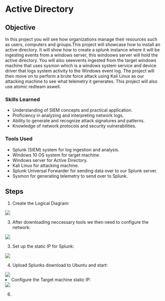 # Active Directory

## Objective
In this project you will see how organizations manage their resources such as
users, computers and groups.This project will showcase how to install an active 
directory. It will show how to create a splunk instance where it will be 
ingesting events from a windows server, this windoows server will hold the active 
directory. You will also seeevents ingested from the target windows machine that
uses sysmon which is a windows system service and device driver that logs system 
activity to the Windows event log. The project will then move on to perform a
brute force attack using Kali Linux as our attacking machine to see what telemetry 
it generates. This project will also use atomic redteam aswell.



### Skills Learned

- Understanding of SIEM concepts and practical application.
- Proficiency in analyzing and interpreting network logs.
- Ability to generate and recognize attack signatures and patterns.
- Knowledge of network protocols and security vulnerabilities.


### Tools Used

- Splunk (SIEM) system for log ingestion and analysis.
- Windows 10 OS system for target machine.
- Windows server for Active Directory.
- Kali Linux for attacking machine.
- Splunk Universal Forwarder for sending data over to our Splunk server.
- Sysmon for generating telemetry to send over to Splunk.
  
## Steps
1. Create the Logical Diagram:
   
<a href="https://github.com/FrancisDunne/Active_Directory/blob/main/Diagram.pdf" download>
    <img src="https://img.shields.io/badge/-Logical%20Diagram-0000FF?style=for-the-badge" />
</a>

3. After downloading neccessary tools we then need to configure the network:

<a href="https://github.com/FrancisDunne/Active_Directory/blob/main/Nat%20Network%20setup.png">
    <img src="https://img.shields.io/badge/-NAT%20Network%20Setup-0000FF?style=for-the-badge" />
</a>

3. Set up the static IP for Splunk:

<a href="https://github.com/FrancisDunne/Active_Directory/blob/main/Static%20IP%20for%20Splunk.png">
    <img src="https://img.shields.io/badge/-Static%20IP%20for%20Splunk%20Server-0000FF?style=for-the-badge" />
</a>

4. Upload Splunks download to Ubuntu and start:

<a href="https://github.com/FrancisDunne/Active_Directory/blob/main/Upload%20splunk%20download%20to%20Ubuntu.png">
    <img src="https://img.shields.io/badge/-Upload%20Splunk%20download%20to%20Ubuntu-0000FF?style=for-the-badge" />
</a

5. Configure the Target machine static IP:

<a href="https://github.com/FrancisDunne/Active_Directory/blob/main/Configure%20Target%20machines%20static%20IP.png">
    <img src="https://img.shields.io/badge/-Target%20Machine%20static%20IP-0000FF?style=for-the-badge" />
</a>

6.





